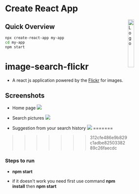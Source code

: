 # Create React App
<img alt="Logo" align ="right" src="https://create-react-app.dev/img/logo.svg" width="20%" />

## Quick Overview
```sh
npx create-react-app my-app
cd my-app
npm start
```
# image-search-flickr
* A react js application powered by the [Flickr](https://flickr.com) for images. 

## Screenshots

* Home page
![](https://imgur.com/a/v0GvRVh)

* Search pictures
![](https://i.imgur.com/9b85B0O.png)

* Suggestion from your search history
![](https://i.imgur.com/XUfr2zD.png)
=======
>>>>>>> 312cfe486e9b829c1adbe8250338289c26faecdc

### Steps to run

* **npm start**

* if it doesn't work you need first use command
**npm install** then **npm start**


